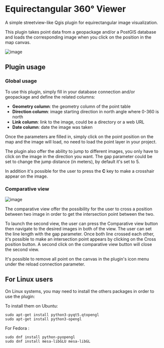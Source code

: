 # Equirectangular 360° Viewer

A simple streetview-like Qgis plugin for equirectangular image visualization.

This plugin takes point data from a geopackage and/or a PostGIS database and loads the corresponding image when you click on the position in the map canvas.

![image](https://user-images.githubusercontent.com/92778930/210170388-e5fa5da5-ab23-446c-977a-b801bfb7fbbc.png)

## Plugin usage

### Global usage 

To use this plugin, simply fill in your database connection and/or geopackage and define the related columns:

- **Geometry column**: the geometry column of the point table
- **Direction column**: image starting direction in north angle where 0-360 is north
- **Link column**: link to the image, could be a directory or a web URL
- **Date column**: date the image was taken

Once the parameters are filled in, simply click on the point position on the map and the image will load, no need to load the point layer in your project.

The plugin also offer the ability to jump to different images, you only have to click on the image in the direction you want.
The gap parameter could be set to change the jump distance (in meters), by default it's set to 5.

In addition it's possible for the user to press the **C** key to make a crosshair appear on the image. 

### Comparative view 

![image](https://user-images.githubusercontent.com/92778930/222739732-52a6e90b-1ce5-429c-8ef5-767e10f0f55c.png)


The comparative view offer the possibility for the user to cross a position between two image in order to get the intersection point between the two.

To launch the second view, the user can press the Comparative view button then navigate to the desired images in both of the view. 
The user can set the line length with the gap parameter. 
Once both line crossed each other, it's possible to make an intersection point appears by clicking on the Cross position button.
A second click on the comparative view button will close the second view.

It's possible to remove all point on the canvas in the plugin's icon menu under the reload connection parameter.

## For Linux users

On Linux systems, you may need to install the others packages in order to use the plugin:

To install them on Ubuntu:
```
sudo apt-get install python3-pyqt5.qtopengl
sudo apt-get install python3-opengl
```
For Fedora : 
```
sudo dnf install python-pyopengl
sudo dnf install mesa-libGLU mesa-libGL
```
